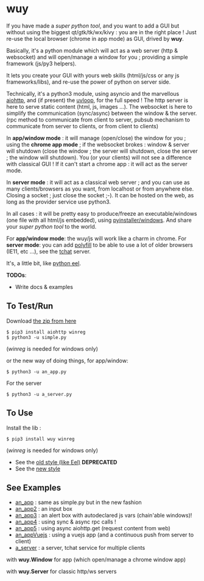 # wuy 

If you have made a _super python tool_, and you want to add a GUI but without using the biggest qt/gtk/tk/wx/kivy : you are in the right place ! Just re-use the local browser (chrome in app mode) as GUI, drived by **wuy**.

Basically, it's a python module which will act as a web server (http & websocket) and will open/manage a window for you ; providing a simple framework (js/py3 helpers).

It lets you create your GUI with yours web skills (html/js/css or any js frameworks/libs), and re-use the power of python on server side.

Technically, it's a python3 module, using asyncio and the marvellous [aiohttp](https://aiohttp.readthedocs.io/en/stable/), and (if present) the [uvloop](https://magic.io/blog/uvloop-blazing-fast-python-networking/), for the full speed ! The http server is here to serve static content (html, js, images ...). The websocket is here to simplify the communication (sync/async) between the window & the server. (rpc method to communicate from client to server, pubsub mechanism to communicate from server to clients, or from client to clients)

In **app/window mode** : it will manage (open/close) the window for you ; using the **chrome app mode** ; if the websocket brokes : window & server will shutdown (close the window ; the server will shutdown, close the server ; the window will shutdown). You (or your clients) will not see a difference with classical GUI ! If it can't start a chrome app : it will act as the server mode. 

In **server mode** : it will act as a classical web server ; and you can use as many clients/browsers as you want, from localhost or from anywhere else. Closing a socket ; just close the socket ;-). It can be hosted on the web, as long as the provider service use python3.

In all cases : it will be pretty easy to produce/freeze an executable/windows (one file with all html/js embedded), using [pyinstaller/windows](https://github.com/manatlan/wuy/blob/master/BUILD.bat). And share your _super python tool_ to the world.

For **app/window mode**: the wuy/js will work like a charm in chrome. For **server mode**: you can add [polyfill](https://polyfill.io/v2/docs/) to be able to use a lot of older browsers (IE11, etc ...), see the [tchat](https://github.com/manatlan/wuy/blob/master/web/tchat.html) server.

It's, a little bit, like [python eel](https://github.com/ChrisKnott/Eel).

**TODOs**:
* Write docs & examples

## To Test/Run

Download [the zip from here](https://github.com/manatlan/wuy/archive/master.zip)

    $ pip3 install aiohttp winreg
    $ python3 -u simple.py

(_winreg_ is needed for windows only)

or the new way of doing things, for app/window:

    $ python3 -u an_app.py

For the server 

    $ python3 -u a_server.py

## To Use

Install the lib :

    $ pip3 install wuy winreg

(_winreg_ is needed for windows only)

* See the [old style (like Eel)](https://github.com/manatlan/wuy/blob/master/wiki/old.md) ****DEPRECATED****
* See the [new style](https://github.com/manatlan/wuy/blob/master/wiki/tuto.md)

## See Examples

* [an_app](https://github.com/manatlan/wuy/blob/master/an_app.py) : same as simple.py but in the new fashion
* [an_app2](https://github.com/manatlan/wuy/blob/master/an_app2.py) : an input box
* [an_app3](https://github.com/manatlan/wuy/blob/master/an_app3.py) : an alert box with autodeclared js vars (chain'able windows)!
* [an_app4](https://github.com/manatlan/wuy/blob/master/an_app4.py) : using sync & async rpc calls !
* [an_app5](https://github.com/manatlan/wuy/blob/master/an_app5.py) : using async aiohttp.get (request content from web)
* [an_appVuejs](https://github.com/manatlan/wuy/blob/master/an_appVuejs.py) : using a vuejs app (and  a continuous push from server to client)
* [a_server](https://github.com/manatlan/wuy/blob/master/a_server.py) : a server, tchat service for multiple clients

with **wuy.Window** for app (which open/manage a chrome window app)

with **wuy.Server** for classic http/ws servers

